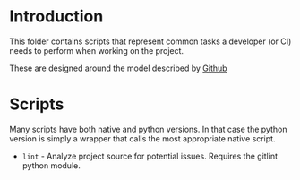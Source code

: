 # Introduction

This folder contains scripts that represent common tasks a developer (or CI)
needs to perform when working on the project.

These are designed around the model described by
[Github](https://github.blog/2015-06-30-scripts-to-rule-them-all/)


# Scripts

Many scripts have both native and python versions. In that case the python
version is simply a wrapper that calls the most appropriate native script.

- `lint` - Analyze project source for potential issues. Requires the gitlint
  python module.
